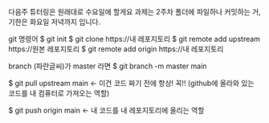 다음주 튜터링은 원래대로 수요일에 할게요
과제는 2주차 폴더에 파일하나 커밋하는 거, 기한은 화요일 저녁까지 입니다.

git 명령어
$ git init
$ git clone https://내 레포지토리
$ git remote add upstream https://원본 레포지토리
$ git remote add origin https://내 레포지토리

branch (파란글씨)가 master 라면
$ git branch -m master main

$ git pull upstream main <- 이건 코드 짜기 전에 항상! 꼭!! (github에 올라와 있는 코드를 내 컴퓨터로 가져오는 역할)

$ git push origin main <- 내 코드를 내 레포지토리에 올리는 역할